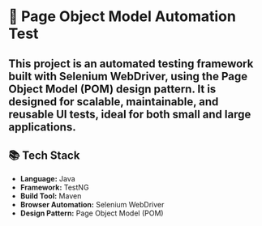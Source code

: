 # 🧪 Page Object Model Automation Test
This project is an automated testing framework built with **Selenium WebDriver**, using the **Page Object Model (POM)** design pattern. It is designed for scalable, maintainable, and reusable UI tests, ideal for both small and large applications.
---
## 📚 Tech Stack

- **Language:** Java  
- **Framework:** TestNG  
- **Build Tool:** Maven  
- **Browser Automation:** Selenium WebDriver  
- **Design Pattern:** Page Object Model (POM)
